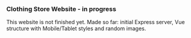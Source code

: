 ### Clothing Store Website - in progress

This website is not finished yet. Made so far: initial Express server, Vue structure with Mobile/Tablet styles and random images. 
